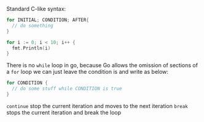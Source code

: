 Standard C-like syntax:
```go
for INITIAL; CONDITION; AFTER{
  // do something
}

for i := 0; i < 10; i++ {
  fmt.Println(i)
}
```

There is no `while` loop in go, because Go allows the omission of sections of a `for` loop we can just leave the condition is and write as below:
```go
for CONDITION {
  // do some stuff while CONDITION is true
}
```

`continue` stop the current iteration and moves to the next iteration
`break` stops the current iteration and break the loop

